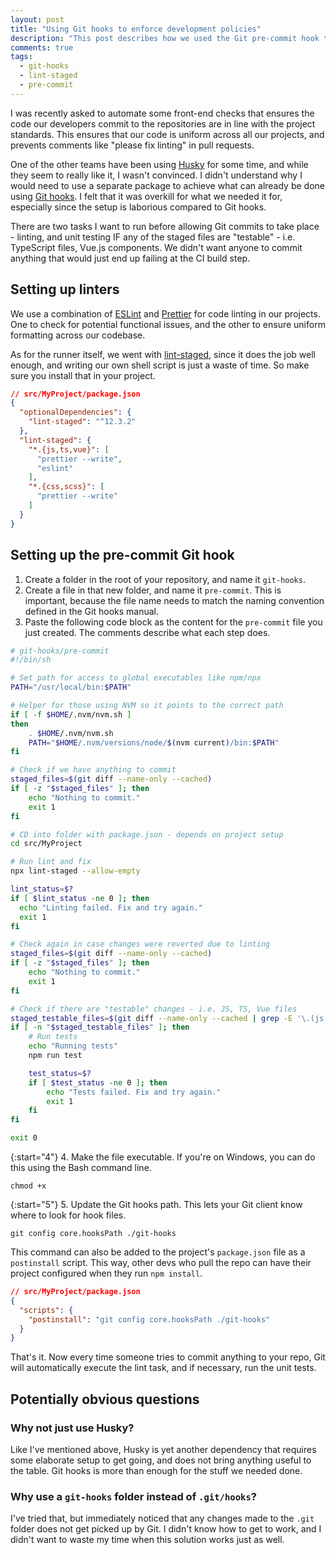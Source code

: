 ```yaml
---
layout: post
title: "Using Git hooks to enforce development policies"
description: "This post describes how we used the Git pre-commit hook to enforce development policies, such as linting and testing."
comments: true
tags:
  - git-hooks
  - lint-staged
  - pre-commit
---
```


I was recently asked to automate some front-end checks that ensures the code our developers commit to the repositories are in line with the project standards. This ensures that our code is uniform across all our projects, and prevents comments like "please fix linting" in pull requests.

One of the other teams have been using [Husky](https://github.com/typicode/husky) for some time, and while they seem to really like it, I wasn't convinced. I didn't understand why I would need to use a separate package to achieve what can already be done using [Git hooks](https://git-scm.com/docs/githooks). I felt that it was overkill for what we needed it for, especially since the setup is laborious compared to Git hooks.

There are two tasks I want to run before allowing Git commits to take place - linting, and unit testing IF any of the staged files are "testable" - i.e. TypeScript files, Vue.js components. We didn't want anyone to commit anything that would just end up failing at the CI build step.

<!--more-->

## Setting up linters

We use a combination of [ESLint](https://eslint.org/) and [Prettier](https://prettier.io/) for code linting in our projects. One to check for potential functional issues, and the other to ensure uniform formatting across our codebase.

As for the runner itself, we went with [lint-staged](https://github.com/okonet/lint-staged), since it does the job well enough, and writing our own shell script is just a waste of time. So make sure you install that in your project.

```json
// src/MyProject/package.json
{
  "optionalDependencies": {
    "lint-staged": "^12.3.2"
  },
  "lint-staged": {
    "*.{js,ts,vue}": [
      "prettier --write",
      "eslint"
    ],
    "*.{css,scss}": [
      "prettier --write"
    ]
  }
}
```

## Setting up the pre-commit Git hook

1. Create a folder in the root of your repository, and name it `git-hooks`.
2. Create a file in that new folder, and name it `pre-commit`. This is important, because the file name needs to match the naming convention defined in the Git hooks manual.
3. Paste the following code block as the content for the `pre-commit` file you just created. The comments describe what each step does.

```sh
# git-hooks/pre-commit
#!/bin/sh

# Set path for access to global executables like npm/npx
PATH="/usr/local/bin:$PATH"

# Helper for those using NVM so it points to the correct path
if [ -f $HOME/.nvm/nvm.sh ]
then
    . $HOME/.nvm/nvm.sh
    PATH="$HOME/.nvm/versions/node/$(nvm current)/bin:$PATH"
fi

# Check if we have anything to commit
staged_files=$(git diff --name-only --cached)
if [ -z "$staged_files" ]; then
    echo "Nothing to commit."
    exit 1
fi

# CD into folder with package.json - depends on project setup
cd src/MyProject

# Run lint and fix
npx lint-staged --allow-empty

lint_status=$?
if [ $lint_status -ne 0 ]; then
  echo "Linting failed. Fix and try again."
  exit 1
fi

# Check again in case changes were reverted due to linting
staged_files=$(git diff --name-only --cached)
if [ -z "$staged_files" ]; then
    echo "Nothing to commit."
    exit 1
fi

# Check if there are "testable" changes - i.e. JS, TS, Vue files
staged_testable_files=$(git diff --name-only --cached | grep -E '\.(js|ts|vue)$')
if [ -n "$staged_testable_files" ]; then
    # Run tests
    echo "Running tests"
    npm run test

    test_status=$?
    if [ $test_status -ne 0 ]; then
        echo "Tests failed. Fix and try again."
        exit 1
    fi
fi

exit 0
```

{:start="4"}
4. Make the file executable. If you're on Windows, you can do this using the Bash command line.

```
chmod +x
```

{:start="5"}
5. Update the Git hooks path. This lets your Git client know where to look for hook files.

```
git config core.hooksPath ./git-hooks
```

This command can also be added to the project's `package.json` file as a `postinstall` script. This way, other devs who pull the repo can have their project configured when they run `npm install`.

```json
// src/MyProject/package.json
{
  "scripts": {
    "postinstall": "git config core.hooksPath ./git-hooks"
  }
}
```

That's it. Now every time someone tries to commit anything to your repo, Git will automatically execute the lint task, and if necessary, run the unit tests.

## Potentially obvious questions

### Why not just use Husky?

Like I've mentioned above, Husky is yet another dependency that requires some elaborate setup to get going, and does not bring anything useful to the table. Git hooks is more than enough for the stuff we needed done.

### Why use a `git-hooks` folder instead of `.git/hooks`?

I've tried that, but immediately noticed that any changes made to the `.git` folder does not get picked up by Git. I didn't know how to get to work, and I didn't want to waste my time when this solution works just as well.
